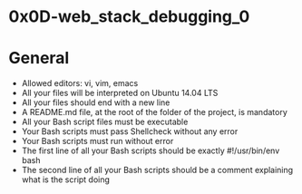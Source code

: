 # 0x0D-web_stack_debugging_0
# General
- Allowed editors: vi, vim, emacs
- All your files will be interpreted on Ubuntu 14.04 LTS
- All your files should end with a new line
- A README.md file, at the root of the folder of the project, is mandatory
- All your Bash script files must be executable
- Your Bash scripts must pass Shellcheck without any error
- Your Bash scripts must run without error
- The first line of all your Bash scripts should be exactly #!/usr/bin/env bash
- The second line of all your Bash scripts should be a comment explaining what is the script doing
